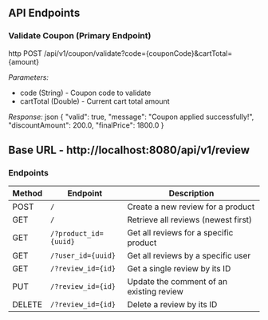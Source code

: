 ## API Endpoints

### Validate Coupon (Primary Endpoint)
http
POST /api/v1/coupon/validate?code={couponCode}&cartTotal={amount}

*Parameters:*
- code (String) - Coupon code to validate
- cartTotal (Double) - Current cart total amount

*Response:*
json
{
  "valid": true,
  "message": "Coupon applied successfully!",
  "discountAmount": 200.0,
  "finalPrice": 1800.0
}

**Base URL** - http://localhost:8080/api/v1/review
---
### Endpoints
| Method | Endpoint | Description |
|--------|---------|-------------|
| POST   | `/` | Create a new review for a product |
| GET    | `/` | Retrieve all reviews (newest first) |
| GET    | `/?product_id={uuid}` | Get all reviews for a specific product |
| GET    | `/?user_id={uuid}` | Get all reviews by a specific user |
| GET    | `/?review_id={id}` | Get a single review by its ID |
| PUT    | `/?review_id={id}` | Update the comment of an existing review |
| DELETE | `/?review_id={id}` | Delete a review by its ID |
